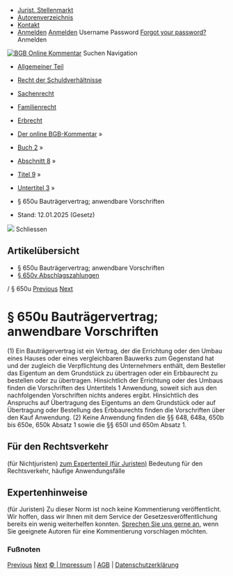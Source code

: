   * [Jurist. Stellenmarkt](https://bgb.kommentar.de/Buch-2/Abschnitt-8/Titel-9/Untertitel-3/</job-board> "Jurist. Stellenmarkt")
  * [Autorenverzeichnis](https://bgb.kommentar.de/Buch-2/Abschnitt-8/Titel-9/Untertitel-3/</Autorenverzeichnis> "Autorenverzeichnis")
  * [Kontakt](https://bgb.kommentar.de/Buch-2/Abschnitt-8/Titel-9/Untertitel-3/</Kontakt>)
  * [Anmelden](https://bgb.kommentar.de/Buch-2/Abschnitt-8/Titel-9/Untertitel-3/<#login> "show login form") [Anmelden](https://bgb.kommentar.de/Buch-2/Abschnitt-8/Titel-9/Untertitel-3/<#> "hide login form") Username Password
[Forgot your password?](https://bgb.kommentar.de/Buch-2/Abschnitt-8/Titel-9/Untertitel-3/</user/forgotpassword>) Anmelden 


[![BGB Online Kommentar](https://bgb.kommentar.de/extension/bgb/design/bgb/images/logo.png)](https://bgb.kommentar.de/Buch-2/Abschnitt-8/Titel-9/Untertitel-3/</> "BGB Online Kommentar")
Suchen
Navigation
  * [Allgemeiner Teil](https://bgb.kommentar.de/Buch-2/Abschnitt-8/Titel-9/Untertitel-3/</Buch-1>)
  * [Recht der Schuldverhältnisse](https://bgb.kommentar.de/Buch-2/Abschnitt-8/Titel-9/Untertitel-3/</Buch-2>)
  * [Sachenrecht](https://bgb.kommentar.de/Buch-2/Abschnitt-8/Titel-9/Untertitel-3/</Buch-3>)
  * [Familienrecht](https://bgb.kommentar.de/Buch-2/Abschnitt-8/Titel-9/Untertitel-3/</Buch-4>)
  * [Erbrecht](https://bgb.kommentar.de/Buch-2/Abschnitt-8/Titel-9/Untertitel-3/</Buch-5>)


  * [Der online BGB-Kommentar](https://bgb.kommentar.de/Buch-2/Abschnitt-8/Titel-9/Untertitel-3/</>) »
  * [Buch 2](https://bgb.kommentar.de/Buch-2/Abschnitt-8/Titel-9/Untertitel-3/</Buch-2>) »
  * [Abschnitt 8](https://bgb.kommentar.de/Buch-2/Abschnitt-8/Titel-9/Untertitel-3/</Buch-2/Abschnitt-8>) »
  * [Titel 9](https://bgb.kommentar.de/Buch-2/Abschnitt-8/Titel-9/Untertitel-3/</Buch-2/Abschnitt-8/Titel-9>) »
  * [Untertitel 3](https://bgb.kommentar.de/Buch-2/Abschnitt-8/Titel-9/Untertitel-3/</Buch-2/Abschnitt-8/Titel-9/Untertitel-3>) »
  * § 650u Bauträgervertrag; anwendbare Vorschriften 
  * Stand: 12.01.2025 (Gesetz) 


![](https://vg01.met.vgwort.de/na/1c9909529ead4f509072c06d9081a7d5)
Schliessen 
## Artikelübersicht
  * § 650u Bauträgervertrag; anwendbare Vorschriften 
  * [ § 650v Abschlagszahlungen ](https://bgb.kommentar.de/Buch-2/Abschnitt-8/Titel-9/Untertitel-3/</Buch-2/Abschnitt-8/Titel-9/Untertitel-3/Abschlagszahlungen>)


/ § 650u 
[Previous](https://bgb.kommentar.de/Buch-2/Abschnitt-8/Titel-9/Untertitel-3/</Buch-2/Abschnitt-8/Titel-9/Untertitel-2/Gesamtschuldnerische-Haftung-mit-dem-bauausfuehrenden-Unternehmer> "§ 650t Gesamtschuldnerische Haftung mit dem bauausführenden Unternehmer") [Next](https://bgb.kommentar.de/Buch-2/Abschnitt-8/Titel-9/Untertitel-3/</Buch-2/Abschnitt-8/Titel-9/Untertitel-3/Abschlagszahlungen> "§ 650v Abschlagszahlungen")
# § 650u Bauträgervertrag; anwendbare Vorschriften
(1) Ein Bauträgervertrag ist ein Vertrag, der die Errichtung oder den Umbau eines Hauses oder eines vergleichbaren Bauwerks zum Gegenstand hat und der zugleich die Verpflichtung des Unternehmers enthält, dem Besteller das Eigentum an dem Grundstück zu übertragen oder ein Erbbaurecht zu bestellen oder zu übertragen. Hinsichtlich der Errichtung oder des Umbaus finden die Vorschriften des Untertitels 1 Anwendung, soweit sich aus den nachfolgenden Vorschriften nichts anderes ergibt. Hinsichtlich des Anspruchs auf Übertragung des Eigentums an dem Grundstück oder auf Übertragung oder Bestellung des Erbbaurechts finden die Vorschriften über den Kauf Anwendung.
(2) Keine Anwendung finden die §§ 648, 648a, 650b bis 650e, 650k Absatz 1 sowie die §§ 650l und 650m Absatz 1.
## Für den Rechtsverkehr 
(für Nichtjuristen)
[zum Expertenteil (für Juristen)](https://bgb.kommentar.de/Buch-2/Abschnitt-8/Titel-9/Untertitel-3/<#expertenhinweise>)
Bedeutung für den Rechtsverkehr, häufige Anwendungsfälle
## Expertenhinweise
(für Juristen)
Zu dieser Norm ist noch keine Kommentierung veröffentlicht. Wir hoffen, dass wir Ihnen mit dem Service der Gesetzesveröffentlichung bereits ein wenig weiterhelfen konnten. [Sprechen Sie uns gerne an](https://bgb.kommentar.de/Buch-2/Abschnitt-8/Titel-9/Untertitel-3/</Kontakt>), wenn Sie geeignete Autoren für eine Kommentierung vorschlagen möchten. 
### Fußnoten
[Previous](https://bgb.kommentar.de/Buch-2/Abschnitt-8/Titel-9/Untertitel-3/</Buch-2/Abschnitt-8/Titel-9/Untertitel-2/Gesamtschuldnerische-Haftung-mit-dem-bauausfuehrenden-Unternehmer> "§ 650t Gesamtschuldnerische Haftung mit dem bauausführenden Unternehmer") [Next](https://bgb.kommentar.de/Buch-2/Abschnitt-8/Titel-9/Untertitel-3/</Buch-2/Abschnitt-8/Titel-9/Untertitel-3/Abschlagszahlungen> "§ 650v Abschlagszahlungen")
[© | Impressum](https://bgb.kommentar.de/Buch-2/Abschnitt-8/Titel-9/Untertitel-3/</Kontakt>) | [AGB](https://bgb.kommentar.de/Buch-2/Abschnitt-8/Titel-9/Untertitel-3/</AGB>) | [Datenschutzerklärung](https://bgb.kommentar.de/Buch-2/Abschnitt-8/Titel-9/Untertitel-3/</Datenschutzerklaerung-fuer-Leser>)
